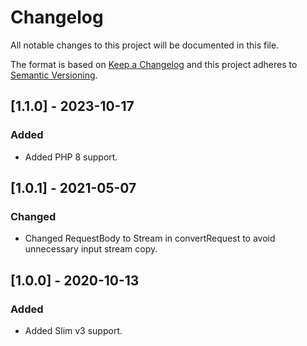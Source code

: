 # Changelog
All notable changes to this project will be documented in this file.

The format is based on [Keep a Changelog](http://keepachangelog.com/en/1.0.0/)
and this project adheres to [Semantic Versioning](http://semver.org/spec/v2.0.0.html).

## [1.1.0] - 2023-10-17
### Added
- Added PHP 8 support.

## [1.0.1] - 2021-05-07
### Changed
- Changed RequestBody to Stream in convertRequest to avoid unnecessary input stream copy.

## [1.0.0] - 2020-10-13
### Added
- Added Slim v3 support.
